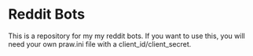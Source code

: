 # Reddit Bots #

This is a repository for my my reddit bots.  If you want to use this,
you will need your own praw.ini file with a client_id/client_secret.
